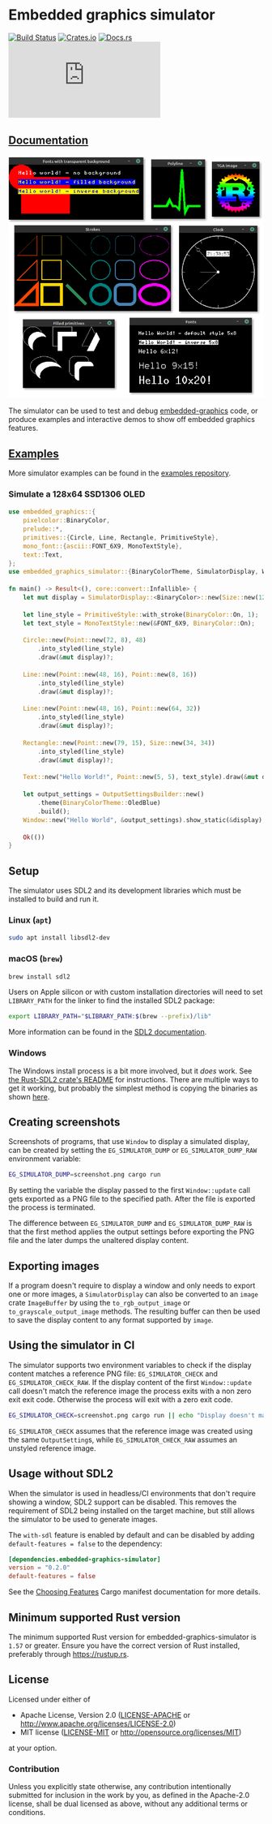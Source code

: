 # Embedded graphics simulator

[![Build Status](https://circleci.com/gh/embedded-graphics/simulator/tree/master.svg?style=shield)](https://circleci.com/gh/embedded-graphics/simulator/tree/master)
[![Crates.io](https://img.shields.io/crates/v/embedded-graphics-simulator.svg)](https://crates.io/crates/embedded-graphics-simulator)
[![Docs.rs](https://docs.rs/embedded-graphics-simulator/badge.svg)](https://docs.rs/embedded-graphics-simulator)
[![embedded-graphics on Matrix](https://img.shields.io/matrix/rust-embedded-graphics:matrix.org)](https://matrix.to/#/#rust-embedded-graphics:matrix.org)

## [Documentation](https://docs.rs/embedded-graphics-simulator)

![It can display all sorts of embedded-graphics test code.](https://raw.githubusercontent.com/embedded-graphics/embedded-graphics/master/assets/simulator-demo.png)

The simulator can be used to test and debug
[embedded-graphics](https://crates.io/crates/embedded-graphics) code, or produce examples and
interactive demos to show off embedded graphics features.

## [Examples](https://github.com/embedded-graphics/examples)

More simulator examples can be found in the [examples repository](https://github.com/embedded-graphics/examples).

### Simulate a 128x64 SSD1306 OLED

```rust
use embedded_graphics::{
    pixelcolor::BinaryColor,
    prelude::*,
    primitives::{Circle, Line, Rectangle, PrimitiveStyle},
    mono_font::{ascii::FONT_6X9, MonoTextStyle},
    text::Text,
};
use embedded_graphics_simulator::{BinaryColorTheme, SimulatorDisplay, Window, OutputSettingsBuilder};

fn main() -> Result<(), core::convert::Infallible> {
    let mut display = SimulatorDisplay::<BinaryColor>::new(Size::new(128, 64));

    let line_style = PrimitiveStyle::with_stroke(BinaryColor::On, 1);
    let text_style = MonoTextStyle::new(&FONT_6X9, BinaryColor::On);

    Circle::new(Point::new(72, 8), 48)
        .into_styled(line_style)
        .draw(&mut display)?;

    Line::new(Point::new(48, 16), Point::new(8, 16))
        .into_styled(line_style)
        .draw(&mut display)?;

    Line::new(Point::new(48, 16), Point::new(64, 32))
        .into_styled(line_style)
        .draw(&mut display)?;

    Rectangle::new(Point::new(79, 15), Size::new(34, 34))
        .into_styled(line_style)
        .draw(&mut display)?;

    Text::new("Hello World!", Point::new(5, 5), text_style).draw(&mut display)?;

    let output_settings = OutputSettingsBuilder::new()
        .theme(BinaryColorTheme::OledBlue)
        .build();
    Window::new("Hello World", &output_settings).show_static(&display);

    Ok(())
}
```

## Setup

The simulator uses SDL2 and its development libraries which must be installed to build and run
it.

### Linux (`apt`)

```bash
sudo apt install libsdl2-dev
```

### macOS (`brew`)

```bash
brew install sdl2
```

Users on Apple silicon or with custom installation directories will need to
set `LIBRARY_PATH` for the linker to find the installed SDL2 package:

```bash
export LIBRARY_PATH="$LIBRARY_PATH:$(brew --prefix)/lib"
```
More information can be found in the
[SDL2 documentation](https://github.com/Rust-SDL2/rust-sdl2#homebrew).

### Windows

The Windows install process is a bit more involved, but it _does_ work. See [the Rust-SDL2
crate's README](https://github.com/Rust-SDL2/rust-sdl2) for instructions. There are multiple
ways to get it working, but probably the simplest method is copying the binaries as shown
[here](https://github.com/Rust-SDL2/rust-sdl2#windows-msvc).

## Creating screenshots

Screenshots of programs, that use `Window` to display a simulated display, can be created by
setting the `EG_SIMULATOR_DUMP` or `EG_SIMULATOR_DUMP_RAW` environment variable:

```bash
EG_SIMULATOR_DUMP=screenshot.png cargo run
```

By setting the variable the display passed to the first `Window::update` call gets exported as
a PNG file to the specified path. After the file is exported the process is terminated.

The difference between `EG_SIMULATOR_DUMP` and `EG_SIMULATOR_DUMP_RAW` is that the first method
applies the output settings before exporting the PNG file and the later dumps the unaltered
display content.

## Exporting images

If a program doesn't require to display a window and only needs to export one or more images, a
`SimulatorDisplay` can also be converted to an `image` crate
`ImageBuffer` by using the `to_rgb_output_image` or `to_grayscale_output_image` methods.
The resulting buffer can then be used to save the display content to any format supported by
`image`.

## Using the simulator in CI

The simulator supports two environment variables to check if the display content matches a
reference PNG file: `EG_SIMULATOR_CHECK` and `EG_SIMULATOR_CHECK_RAW`. If the display content
of the first `Window::update` call doesn't match the reference image the process exits with a
non zero exit exit code. Otherwise the process will exit with a zero exit code.

```bash
EG_SIMULATOR_CHECK=screenshot.png cargo run || echo "Display doesn't match PNG file"
```

`EG_SIMULATOR_CHECK` assumes that the reference image was created using the same
`OutputSetting`s, while `EG_SIMULATOR_CHECK_RAW` assumes an unstyled reference image.

## Usage without SDL2

When the simulator is used in headless/CI environments that don't require showing a window, SDL2
support can be disabled. This removes the requirement of SDL2 being installed on the target machine,
but still allows the simulator to be used to generate images.

The `with-sdl` feature is enabled by default and can be disabled by adding `default-features = false` to the dependency:

```toml
[dependencies.embedded-graphics-simulator]
version = "0.2.0"
default-features = false
```

See the [Choosing
Features](https://doc.rust-lang.org/cargo/reference/specifying-dependencies.html#choosing-features)
Cargo manifest documentation for more details.


## Minimum supported Rust version

The minimum supported Rust version for embedded-graphics-simulator is `1.57` or greater.
Ensure you have the correct version of Rust installed, preferably through <https://rustup.rs>.

## License

Licensed under either of

- Apache License, Version 2.0 ([LICENSE-APACHE](LICENSE-APACHE) or http://www.apache.org/licenses/LICENSE-2.0)
- MIT license ([LICENSE-MIT](LICENSE-MIT) or http://opensource.org/licenses/MIT)

at your option.

### Contribution

Unless you explicitly state otherwise, any contribution intentionally submitted for inclusion in the
work by you, as defined in the Apache-2.0 license, shall be dual licensed as above, without any
additional terms or conditions.
